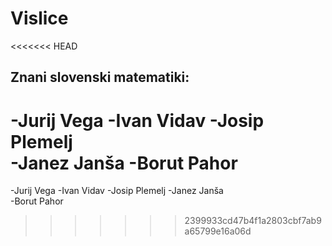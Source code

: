 # Vislice
<<<<<<< HEAD
## Znani slovenski matematiki:
-Jurij Vega
-Ivan Vidav
-Josip Plemelj   
-Janez Janša
-Borut Pahor
=======
-Jurij Vega
-Ivan Vidav
-Josip Plemelj
-Janez Janša   
-Borut Pahor
>>>>>>> 2399933cd47b4f1a2803cbf7ab9a65799e16a06d
